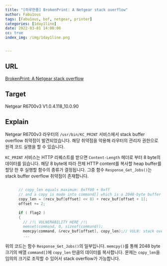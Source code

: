 ```yaml
---
title: "[하루한줄] BrokenPrint: A Netgear stack overflow"
author: Fabu1ous
tags: [Fabu1ous, bof, netgear, printer]
categories: [1day1line]
date: 2022-03-01 14:00:00
cc: true
index_img: /img/1day1line.png


---
```




## URL

[BrokenPrint: A Netgear stack overflow](https://research.nccgroup.com/2022/02/28/brokenprint-a-netgear-stack-overflow/)



## **Target**

Netgear R6700v3 V1.0.4.118_10.0.90



## **Explain**

Netgear R6700v3 라우터의 `/usr/bin/KC_PRINT` 서비스에서 stack buffer overflow 취약점이 발견되었습니다. 해당 취약점을 악용해 라우터의 관리자 권한으로 원격 코드 실행을 할 수 있습니다.

`KC_PRINT` 서비스는 HTTP 리퀘스트를 받으면 `Content-Length` 헤더로 부터 8 byte의 데이터를 읽습니다. 해당 8 byte에 따라 전체 HTTP content를 복사할 heap buffer를 할당 한 후 실행할 함수의 종류가 결정됩니다. 그중 함수  `Response_Get_Jobs()`는 stack buffer overflow 취약점이 존재합니다.

```C

      // copy_len equals maximum: 0xff00 + 0xff
      // and a copy is made into command[] which is a 2048-byte buffer
      copy_len = (recv_buf[offset] << 8) + recv_buf[offset + 1];
      offset += 2;                           

      if ( flag2 )
      {
        // /!\ VULNERABILITY HERE /!\
        memset(command, 0, sizeof(command));
        memcpy(command, &recv_buf[offset], copy_len);// VULN: stack overflow here
        ...
```

위의 코드는 함수 `Response_Get_Jobs()`의 일부입니다. `memcpy()`를 통해 2048 byte크기의 배열 `command[]`에 `copy_len` 만큼의 데이터를 복사합니다. 문제는 `copy_len`을 임의의 크기로 조작할 수 있어서 stack overflow가 가능합니다.